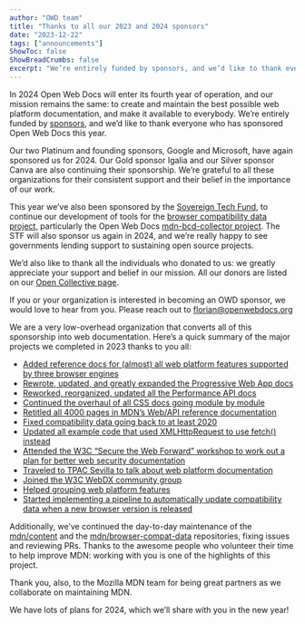 ```yaml
---
author: "OWD team"
title: "Thanks to all our 2023 and 2024 sponsors"
date: "2023-12-22"
tags: ["announcements"]
ShowToc: false
ShowBreadCrumbs: false
excerpt: "We’re entirely funded by sponsors, and we’d like to thank everyone who has sponsored Open Web Docs in 2023."
---
```


In 2024 Open Web Docs will enter its fourth year of operation, and our mission remains the same: to create and maintain the best possible web platform documentation, and make it available to everybody. We’re entirely funded by [sponsors](https://openwebdocs.org/sponsors/), and we’d like to thank everyone who has sponsored Open Web Docs this year.

Our two Platinum and founding sponsors, Google and Microsoft, have again sponsored us for 2024. Our Gold sponsor Igalia and our Silver sponsor Canva are also continuing their sponsorship. We’re grateful to all these organizations for their consistent support and their belief in the importance of our work.

This year we’ve also been sponsored by the [Sovereign Tech Fund](https://www.sovereigntechfund.de/), to continue our development of tools for the [browser compatibility data project](https://github.com/mdn/browser-compat-data), particularly the Open Web Docs [mdn-bcd-collector project](https://github.com/openwebdocs/mdn-bcd-collector). The STF will also sponsor us again in 2024, and we’re really happy to see governments lending support to sustaining open source projects.

We’d also like to thank all the individuals who donated to us: we greatly appreciate your support and belief in our mission. All our donors are listed on our [Open Collective page](https://opencollective.com/open-web-docs).

If you or your organization is interested in becoming an OWD sponsor, we would love to hear from you. Please reach out to florian@openwebdocs.org

We are a very low-overhead organization that converts all of this sponsorship into web documentation. Here’s a quick summary of the major projects we completed in 2023 thanks to you all:

* [Added reference docs for (almost) all web platform features supported by three browser engines](https://openwebdocs.org/content/posts/complete-interop-features/)
* [Rewrote, updated, and greatly expanded the Progressive Web App docs](https://blogs.windows.com/msedgedev/2023/08/09/pwa-documentation-mdn-web-docs-open-web-docs/)
* [Reworked, reorganized, updated all the Performance API docs](https://github.com/openwebdocs/project/issues/62)
* [Continued the overhaul of all CSS docs going module by module](https://github.com/openwebdocs/project/issues/147)
* [Retitled all 4000 pages in MDN’s Web/API reference documentation](https://openwebdocs.org/content/posts/web-api-page-titles/)
* [Fixed compatibility data going back to at least 2020](https://github.com/openwebdocs/project/issues/85)
* [Updated all example code that used XMLHttpRequest to use fetch() instead](https://github.com/openwebdocs/project/issues/156)
* [Attended the W3C “Secure the Web Forward” workshop to work out a plan for better web security documentation](https://openwebdocs.org/content/posts/secure-the-web-forward/)
* [Traveled to TPAC Sevilla to talk about web platform documentation](https://openwebdocs.org/content/posts/tpac-sevilla/)
* [Joined the W3C WebDX community group](https://www.w3.org/community/webdx/)
* [Helped grouping web platform features](https://github.com/openwebdocs/project/issues/169)
* [Started implementing a pipeline to automatically update compatibility data when a new browser version is released](https://github.com/openwebdocs/project/issues/168)

Additionally, we’ve continued the day-to-day maintenance of the [mdn/content](https://github.com/mdn/content) and the [mdn/browser-compat-data](https://github.com/mdn/browser-compat-data) repositories, fixing issues and reviewing PRs. Thanks to the awesome people who volunteer their time to help improve MDN: working with you is one of the highlights of this project.

Thank you, also, to the Mozilla MDN team for being great partners as we collaborate on maintaining MDN.

We have lots of plans for 2024, which we’ll share with you in the new year!
